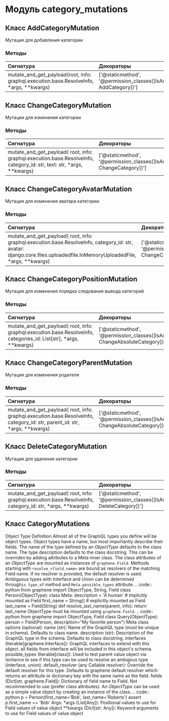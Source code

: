 # Модуль category_mutations



## Класс AddCategoryMutation

Мутация для добавления категории

### Методы

| Сигнатура                                                                               | Декораторы                                                               | Описание |
| :-------------------------------------------------------------------------------------- | :----------------------------------------------------------------------- | :------- |
| mutate_and_get_payload(root, info: graphql.execution.base.ResolveInfo, *args, **kwargs) | ['@staticmethod', '@permission_classes([IsAuthenticated, AddCategory])'] | -        |

## Класс ChangeCategoryMutation

Мутации для изменения категории

### Методы

| Сигнатура                                                                                                             | Декораторы                                                                  | Описание |
| :-------------------------------------------------------------------------------------------------------------------- | :-------------------------------------------------------------------------- | :------- |
| mutate_and_get_payload( root, info: graphql.execution.base.ResolveInfo, category_id: str, text: str, *args, **kwargs) | ['@staticmethod', '@permission_classes([IsAuthenticated, ChangeCategory])'] | -        |

## Класс ChangeCategoryAvatarMutation

Мутация для изменения аватара категории

### Методы

| Сигнатура                                                                                                                                                               | Декораторы                                                                  | Описание |
| :---------------------------------------------------------------------------------------------------------------------------------------------------------------------- | :-------------------------------------------------------------------------- | :------- |
| mutate_and_get_payload( root, info: graphql.execution.base.ResolveInfo, category_id: str, avatar: django.core.files.uploadedfile.InMemoryUploadedFile, *args, **kwargs) | ['@staticmethod', '@permission_classes([IsAuthenticated, ChangeCategory])'] | -        |

## Класс ChangeCategoryPositionMutation

Мутация для изменения порядка следования вывода категорий

### Методы

| Сигнатура                                                                                                          | Декораторы                                                                          | Описание |
| :----------------------------------------------------------------------------------------------------------------- | :---------------------------------------------------------------------------------- | :------- |
| mutate_and_get_payload( root, info: graphql.execution.base.ResolveInfo, categories_id: List[str], *args, **kwargs) | ['@staticmethod', '@permission_classes([IsAuthenticated, ChangeAbsoluteCategory])'] | -        |

## Класс ChangeCategoryParentMutation

Мутация для изменения родителя

### Методы

| Сигнатура                                                                                                                  | Декораторы                                                                          | Описание |
| :------------------------------------------------------------------------------------------------------------------------- | :---------------------------------------------------------------------------------- | :------- |
| mutate_and_get_payload( root, info: graphql.execution.base.ResolveInfo, category_id: str, parent_id: str, *args, **kwargs) | ['@staticmethod', '@permission_classes([IsAuthenticated, ChangeAbsoluteCategory])'] | -        |

## Класс DeleteCategoryMutation

Мутация для удаления категории

### Методы

| Сигнатура                                                                                                  | Декораторы                                                                  | Описание |
| :--------------------------------------------------------------------------------------------------------- | :-------------------------------------------------------------------------- | :------- |
| mutate_and_get_payload( root, info: graphql.execution.base.ResolveInfo, category_id: str, *args, **kwargs) | ['@staticmethod', '@permission_classes([IsAuthenticated, DeleteCategory])'] | -        |

## Класс CategoryMutations

Object Type Definition Almost all of the GraphQL types you define will be object types. Object types have a name, but most importantly describe their fields. The name of the type defined by an _ObjectType_ defaults to the class name. The type description defaults to the class docstring. This can be overriden by adding attributes to a Meta inner class. The class attributes of an _ObjectType_ are mounted as instances of ``graphene.Field``. Methods starting with ``resolve_<field_name>`` are bound as resolvers of the matching Field name. If no resolver is provided, the default resolver is used. Ambiguous types with Interface and Union can be determined through``is_type_of`` method and ``Meta.possible_types`` attribute. .. code:: python from graphene import ObjectType, String, Field class Person(ObjectType): class Meta: description = 'A human' # implicitly mounted as Field first_name = String() # explicitly mounted as Field last_name = Field(String) def resolve_last_name(parent, info): return last_name ObjectType must be mounted using ``graphene.Field``. .. code:: python from graphene import ObjectType, Field class Query(ObjectType): person = Field(Person, description="My favorite person") Meta class options (optional): name (str): Name of the GraphQL type (must be unique in schema). Defaults to class name. description (str): Description of the GraphQL type in the schema. Defaults to class docstring. interfaces (Iterable[graphene.Interface]): GraphQL interfaces to extend with this object. all fields from interface will be included in this object's schema. possible_types (Iterable[class]): Used to test parent value object via isintance to see if this type can be used to resolve an ambigous type (interface, union). default_resolver (any Callable resolver): Override the default resolver for this type. Defaults to graphene default resolver which returns an attribute or dictionary key with the same name as the field. fields (Dict[str, graphene.Field]): Dictionary of field name to Field. Not recommended to use (prefer class attributes). An _ObjectType_ can be used as a simple value object by creating an instance of the class. .. code:: python p = Person(first_name='Bob', last_name='Roberts') assert p.first_name == 'Bob' Args: *args (List[Any]): Positional values to use for Field values of value object **kwargs (Dict[str: Any]): Keyword arguments to use for Field values of value object